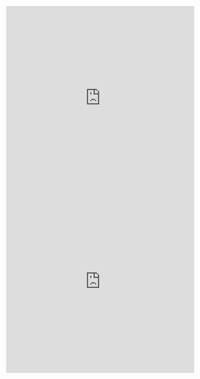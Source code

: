 <iframe height=498 width=510 src="https://vkceyugu.cdn.bspapp.com/VKCEYUGU-b1ebbd3c-ca49-405b-957b-effe60782276/ff2d0581-e192-4be1-8a3d-a3616253e552.mp4" frameborder=0 allowfullscreen></iframe>
<iframe height=498 width=510 src="https://vkceyugu.cdn.bspapp.com/VKCEYUGU-b1ebbd3c-ca49-405b-957b-effe60782276/66f827fe-23a3-41e0-8bde-1939e9f24702.mp4" frameborder=0 allowfullscreen></iframe>
